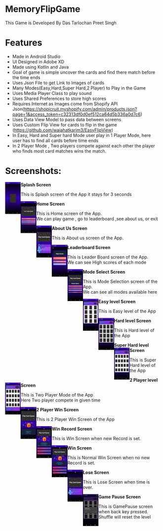 # MemoryFlipGame

This Game is Developed By Das Tarlochan Preet Singh 

# Features
- Made in Android Studio
- UI Designed in Adobe XD
- Made using Kotlin and Java
- Goal of game is simple uncover the cards and find there match before the time ends 
- Uses Json File to get Link to Images of cards
- Many Modes(Easy,Hard,Super Hard,2 Player) to Play in the Game
- Uses Media Player Class to play sound
- Uses Shared Preferences to store high scores
- Requires Internet as Images come from Shopify API Json(https://shopicruit.myshopify.com/admin/products.json?page=1&access_token=c32313df0d0ef512ca64d5b336a0d7c6)
- Uses Data View Model to pass data between screens
- Uses Custom Flip View for cards to flip in the game (https://github.com/wajahatkarim3/EasyFlipView)
- In Easy, Hard and Super hard Mode user play in 1 Player Mode, here user has to find all cards before time ends
- In 2 Player Mode , Two players compete against each other the player who finds most card matches wins the match.

# Screenshots:
<p>
<b>Splash Screen</b>
<img
align="left"
src="Screenshots/SplashScreen.png"
raw=true
alt="Splash Screen"
width="10%"
height = "20%"
/> 
<p align="left">This is Splash screen of the App it stays for 3 seconds</p>
</p>

<p>
<b>Home Screen</b>
<img
align="left"
src="Screenshots/HomeFragment.png"
raw=true
alt="Home Screen"
width="10%"
height = "20%"
/> 
<p align="left">This is Home screen of the App.
<br>We can play game , go to leaderboard ,see about us, or exit<br></p>
</p>

<p>
<b>About Us Screen</b>
<img
align="left"
src="Screenshots/AboutUs.png"
raw=true
alt="About us Screen"
width="10%"
height = "20%"
/> 
<p align="left">This is About us screen of the App.
</p>
</p>

<p>
<b>Leaderboard Screen</b>
<img
align="left"
src="Screenshots/LeaderboardFragment.png"
raw=true
alt="LeaderBoard Screen"
width="10%"
height = "20%"
/> 
<p align="left">This is Leader Board screen of the App.
<br>We can see High scores of each mode<br></p>
</p>

<p>
<b>Mode Select Screen</b>
<img
align="left"
src="Screenshots/ModeSelection.png"
raw=true
alt="Mode Select Screen"
width="10%"
height = "20%"
/> 
<p align="left">This is Mode Selection screen of the App.
<br>We can see all modes available here<br></p>
</p>

<p>
<b>Easy level Screen</b>
<img
align="left"
src="Screenshots/EasyLevel.png"
raw=true
alt="Easy Level Screen"
width="10%"
height = "20%"
/> 
<p align="left">This is Easy level of the App</p>
</p>

<p>
<b>Hard level Screen</b>
<img
align="left"
src="Screenshots/HardLevel.png"
raw=true
alt="HardLevel Screen"
width="10%"
height = "20%"
/> 
<p align="left">This is Hard level of the App</p>
</p>

<p>
<b>Super Hard level Screen</b>
<img
align="left"
src="Screenshots/SuperHardLevel.png"
raw=true
alt="Super HardLevel Screen"
width="10%"
height = "20%"
/> 
<p align="left">This is Super Hard level of the App</p>
</p>

<p>
<b>2 Player level Screen</b>
<img
align="left"
src="Screenshots/TwoPlayerMode.png"
raw=true
alt="TwoPlayerMode Screen"
width="10%"
height = "20%"
/> 
<p align="left">This is Two Player Mode of the App
<br>Here Two player compete in given time</p>
</p>

<p>
<b>2 Player Win Screen</b>
<img
align="left"
src="Screenshots/2PWinFragment.png"
raw=true
alt="2PWinFragmentScreen"
width="10%"
height = "20%"
/> 
<p align="left">This is 2 Player Win Screen of the App</p>
</p>


<p>
<b>Win Record Screen</b>
<img
align="left"
src="Screenshots/WinRecordFragment.png"
raw=true
alt="WinRecordScreen"
width="10%"
height = "20%"
/> 
<p align="left">This is Win Screen when new Record is set.</p>
</p>

<p>
<b>Win Screen</b>
<img
align="left"
src="Screenshots/WinFragment.png"
raw=true
alt="Wincreen"
width="10%"
height = "20%"
/> 
<p align="left">This is Normal Win Screen when no new Record is set.</p>
</p>

<p>
<b>Lose Screen</b>
<img
align="left"
src="Screenshots/LoseFragment.png"
raw=true
alt="LoseFragment"
width="10%"
height = "20%"
/> 
<p align="left">This is Lose Screen when time is over.</p>
</p>

<p>
<b>Game Pause Screen</b>
<img
align="left"
src="Screenshots/GamePause.png"
raw=true
alt="GamePause"
width="10%"
height = "20%"
/> 
<p align="left">This is GamePause screen when back key pressed.
<br>Shuffle will reset the level</p>
</p>
